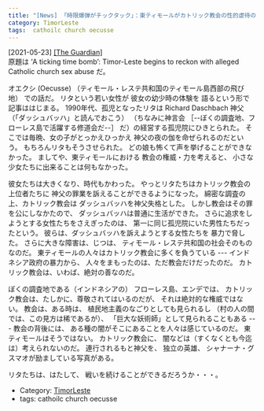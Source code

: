 ```yaml
---
title: "[News] 「時限爆弾がチックタック」：東ティモールがカトリック教会の性的虐待の存在を認知しはじめた ---これは大事件です"
category: TimorLeste
tags:  cathoilc church oecusse
---
```


[2021-05-23] [[The Guardian]](https://www.theguardian.com/world/2021/may/23/a-ticking-time-bomb-timor-leste-begins-to-reckon-with-alleged-catholic-church-sex-abuse)  
 原題は ‘A ticking time bomb’:
Timor-Leste begins to reckon with alleged
Catholic church sex abuse  だ。

 オエクシ (Oecusse)
（ティモール・レステ共和国のティモール島西部の飛び地）
での話だ。
リタという若い女性が
彼女の幼少時の体験を 語るという形で
記事ははじまる。
1990年代、孤児となったリタは
Richard Daschbach 神父（「ダッシュバッハ」と読んでおこう）
（ちなみに神言会
［--ぼくの調査地、フローレス島で活躍する修道会だ--］
だ）の経営する孤児院にひきとられた。
そこでは毎晩、女の子がとっかえひっかえ
神父の夜の伽を命ぜられるのだという。
もちろんリタもそうさせられた。
どの娘も怖くて声を挙げることができなかった。
ましてや、東ティモールにおける
教会の権威・力を考えると、
小さな少女たちに出来ることは何もなかった。

 彼女たちは大きくなり、時代もかわった。
やっとリタたちはカトリック教会の上位者たちに
神父の罪業を訴えることができるようになった。
綿密な調査の上、カトリック教会は
ダッシュバッハを神父失格とした。
しかし教会はその罪を公にしなかたので、
ダッシュバッハは普通に生活ができた。
さらに追求をしようとする女性たちをさえぎったのは、
第一に同じ孤児院にいた男性たちだったという。
彼らは、ダッシュバッハを訴えようとする女性たちを
暴力で脅した。
さらに大きな障害は、じつは、
ティモール・レステ共和国の社会そのものなのだ。
東ティモールの人々はカトリック教会に多くを負うている ---
インドネシア政府の暴力から、
人々をまもったのは、ただ教会だけだったのだ。
カトリック教会は、いわば、絶対の善なのだ。

 ぼくの調査地である（インドネシアの）
フローレス島、エンデでは、
カトリック教会は、たしかに、尊敬されてはいるのだが、
それは絶対的な権威ではない。
教会は、ある時は、
植民地主義のなごりとしても見られるし
（村の人の間では、この見方は稀であるが）、
「巨大な妖術師」として見られることもある ---
教会の背後には、
ある種の闇がそこにあることを人々は感じているのだ。
東ティモールはそうではない。
カトリック教会に、
闇などは（すくなくとも今迄は）考えられないのだ。
連行されるもと神父を、
独立の英雄、
シャナーナ・グスマオが励ましている写真がある。

 リタたちは、はたして、
戦いを続けることができるだろうか・・・。

- Category: [TimorLeste](categories.html#TimorLeste)
- tags:  cathoilc church oecusse

